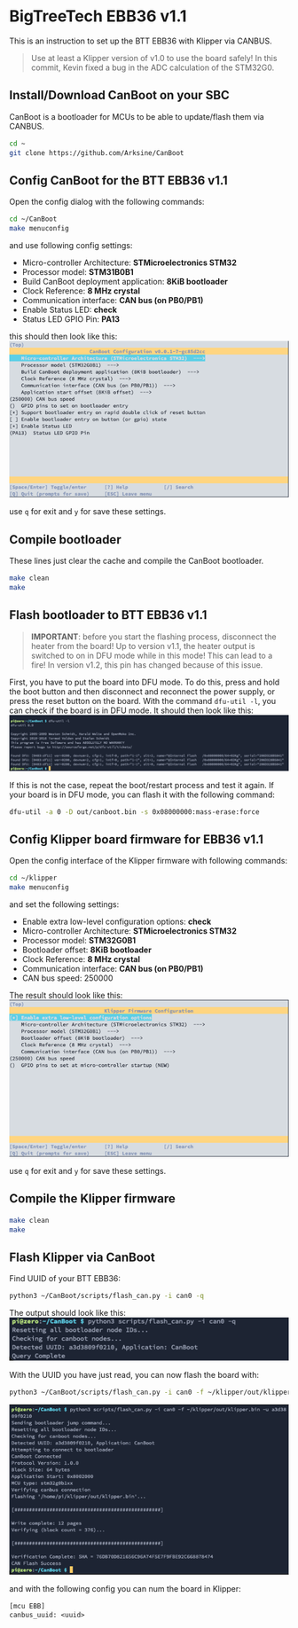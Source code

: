 # BigTreeTech EBB36 v1.1
This is an instruction to set up the BTT EBB36 with Klipper via CANBUS.

> Use at least a Klipper version of v1.0 to use the board safely! In this commit, Kevin fixed a bug in the ADC
> calculation of the STM32G0.

## Install/Download CanBoot on your SBC
CanBoot is a bootloader for MCUs to be able to update/flash them via CANBUS.
```bash
cd ~
git clone https://github.com/Arksine/CanBoot
```

## Config CanBoot for the BTT EBB36 v1.1
Open the config dialog with the following commands:
```bash
cd ~/CanBoot
make menuconfig
```
and use following config settings:
- Micro-controller Architecture: **STMicroelectronics STM32**
- Processor model: **STM31B0B1**
- Build CanBoot deployment application: **8KiB bootloader**
- Clock Reference: **8 MHz crystal**
- Communication interface: **CAN bus (on PB0/PB1)**
- Enable Status LED: **check**
- Status LED GPIO Pin: **PA13**

this should then look like this:  
![Screenshot of make menuconfig settings from CanBoot](images/canboot-make-menuconfig.png)

use `q` for exit and `y` for save these settings.

## Compile bootloader
These lines just clear the cache and compile the CanBoot bootloader.
```bash
make clean
make
```

## Flash bootloader to BTT EBB36 v1.1
> **IMPORTANT**: before you start the flashing process, disconnect the heater from the board! Up to version v1.1, the
> heater output is switched to on in DFU mode while in this mode! This can lead to a fire! In version v1.2, this pin has
> changed because of this issue.

First, you have to put the board into DFU mode. To do this, press and hold the boot button and then disconnect and
reconnect the power supply, or press the reset button on the board. With the command `dfu-util -l`, you can check if the
board is in DFU mode. It should then look like this:  
![ebb-dfu-mode-list](images/canboot-dfu-mode.png)  

If this is not the case, repeat the boot/restart process and test it again. If your board is in DFU mode, you can flash
it with the following command:
```bash
dfu-util -a 0 -D out/canboot.bin -s 0x08000000:mass-erase:force
```

## Config Klipper board firmware for EBB36 v1.1
Open the config interface of the Klipper firmware with following commands:
```bash
cd ~/klipper
make menuconfig
```
and set the following settings:
- Enable extra low-level configuration options: **check**
- Micro-controller Architecture: **STMicroelectronics STM32**
- Processor model: **STM32G0B1**
- Bootloader offset: **8KiB bootloader**
- Clock Reference: **8 MHz crystal**
- Communication interface: **CAN bus (on PB0/PB1)**
- CAN bus speed: 250000

The result should look like this:  
![Screenshot of make menuconfig settings from klipper](images/klipper-make-menuconfig.png)

use `q` for exit and `y` for save these settings.

## Compile the Klipper firmware
```bash
make clean
make
```

## Flash Klipper via CanBoot
Find UUID of your BTT EBB36:
```bash
python3 ~/CanBoot/scripts/flash_can.py -i can0 -q
```

The output should look like this:  
![Screenshot find UUID](images/canboot-query-uuid.png)

With the UUID you have just read, you can now flash the board with:
```bash
python3 ~/CanBoot/scripts/flash_can.py -i can0 -f ~/klipper/out/klipper.bin -u <uuid>
```
![img.png](images/klipper-flash-via-can.png)

and with the following config you can num the board in Klipper:
```
[mcu EBB]
canbus_uuid: <uuid>
```
